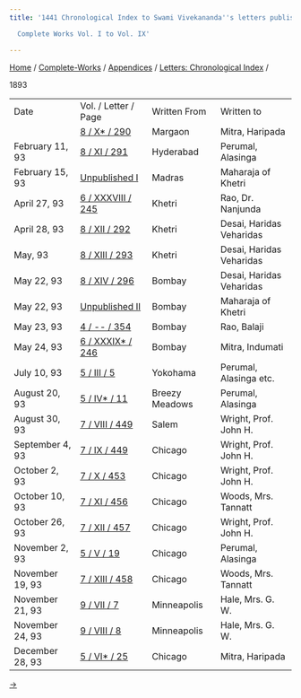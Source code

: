 ```yaml
---
title: '1441 Chronological Index to Swami Vivekananda''s letters published in the

  Complete Works Vol. I to Vol. IX'

---
```

[Home](../../../index.htm) / [Complete-Works](../../complete_works.htm)
/ [Appendices](../appendices_contents.htm) / [Letters: Chronological
Index](chronological_letters_contents.htm) /



1893

<div class="center">

|                 |                                                                                     |                |                          |
|-----------------|-------------------------------------------------------------------------------------|----------------|--------------------------|
| Date            | Vol. / Letter / Page                                                                | Written From   | Written to               |
|                 | [8 / X\* /  290](../../volume_8/epistles_fourth_series/010_haripada.htm)            | Margaon        | Mitra, Haripada          |
| February 11, 93 | [8 / XI / 291](../../volume_8/epistles_fourth_series/011_alasinga.htm)              | Hyderabad      | Perumal, Alasinga        |
| February 15, 93 | [Unpublished I](../../unpublished/i_your_highness.htm)                              | Madras         | Maharaja of Khetri       |
| April 27, 93    | [6 / XXXVIII / 245](../../volume_6/epistles_second_series/038_doctor.htm)           | Khetri         | Rao, Dr. Nanjunda        |
| April 28, 93    | [8 / XII / 292](../../volume_8/epistles_fourth_series/012_diwanji_saheb.htm)        | Khetri         | Desai, Haridas Veharidas |
| May, 93         | [8 / XIII / 293](../../volume_8/epistles_fourth_series/013_diwanji_saheb.htm)       | Khetri         | Desai, Haridas Veharidas |
| May 22, 93      | [8 / XIV / 296](../../volume_8/epistles_fourth_series/014_diwanji_saheb.htm)        | Bombay         | Desai, Haridas Veharidas |
| May 22, 93      | [Unpublished II](../../unpublished/ii_your_highness.htm)                            | Bombay         | Maharaja of Khetri       |
| May 23, 93      | [4 / -- / 354](../../volume_4/writings_prose/a_message_of_sympathy_to_a_friend.htm) | Bombay         | Rao, Balaji              |
| May 24, 93      | [6 / XXXIX\* / 246](../../volume_6/epistles_second_series/039_mother.htm)           | Bombay         | Mitra, Indumati          |
| July 10, 93     | [5 / III / 5](../../volume_5/epistles_first_series/003_alasinga.htm)                | Yokohama       | Perumal, Alasinga etc.   |
| August 20, 93   | [5 / IV\* / 11](../../volume_5/epistles_first_series/004_alasinga.htm)              | Breezy Meadows | Perumal, Alasinga        |
| August 30, 93   | [7 / VIII / 449](../../volume_7/epistles_third_series/08_adhyapakji.htm)            | Salem          | Wright, Prof. John H.    |
| September 4, 93 | [7 / IX / 449](../../volume_7/epistles_third_series/09_adhyapakji.htm)              | Chicago        | Wright, Prof. John H.    |
| October 2, 93   | [7 / X / 453](../../volume_7/epistles_third_series/10_adhyapakji.htm)               | Chicago        | Wright, Prof. John H.    |
| October 10, 93  | [7 / XI / 456](../../volume_7/epistles_third_series/11_mrs_tannatt_woods.htm)       | Chicago        | Woods, Mrs. Tannatt      |
| October 26, 93  | [7 / XII / 457](../../volume_7/epistles_third_series/12_adhyapakji.htm)             | Chicago        | Wright, Prof. John H.    |
| November 2, 93  | [5 / V / 19](../../volume_5/epistles_first_series/005_alasinga.htm)                 | Chicago        | Perumal, Alasinga        |
| November 19, 93 | [7 / XIII / 458](../../volume_7/epistles_third_series/13_mrs_woods.htm)             | Chicago        | Woods, Mrs. Tannatt      |
| November 21, 93 | [9 / VII / 7](../../volume_9/letters_fifth_series/007_mother.htm)                   | Minneapolis    | Hale, Mrs. G. W.         |
| November 24, 93 | [9 / VIII / 8](../../volume_9/letters_fifth_series/008_mother.htm)                  | Minneapolis    | Hale, Mrs. G. W.         |
| December 28, 93 | [5 / VI\* / 25](../../volume_5/epistles_first_series/006_haripada.htm)              | Chicago        | Mitra, Haripada          |

[→](1894.htm)